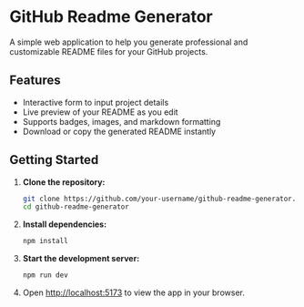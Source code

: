 # GitHub Readme Generator

A simple web application to help you generate professional and customizable README files for your GitHub projects.

## Features

- Interactive form to input project details
- Live preview of your README as you edit
- Supports badges, images, and markdown formatting
- Download or copy the generated README instantly

## Getting Started

1. **Clone the repository:**
    ```bash
    git clone https://github.com/your-username/github-readme-generator.git
    cd github-readme-generator
    ```

2. **Install dependencies:**
    ```bash
    npm install
    ```

3. **Start the development server:**
    ```bash
    npm run dev
    ```

4. Open [http://localhost:5173](http://localhost:5173) to view the app in your browser.
